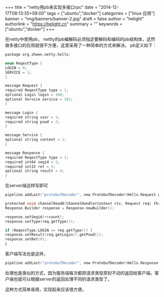 +++
title = "netty用pb来实现多接口rpc"
date = "2014-12-17T08:13:35+08:00"
tags = ["ubuntu","docker"]
categories = ["linux 应用"]
banner = "img/banners/banner-2.jpg"
draft = false
author = "helight"
authorlink = "https://helight.cn"
summary = ""
keywords = ["ubuntu","docker"]
+++

在netty中使用pb， nettty的pb编解码必须指定要解码和编码的pb结构体，这然做多接口的应用就很不方便，这里采用了一种简单的方式来解决。
pb定义如下：
<!--more-->
```c
package org.zhwen.netty.hello;

enum ReqestType {
LOGIN = 0;
SERVICE = 1;
}

message Request {
required ReqestType type = 1;
optional Login login = 100;
optional Service service = 101;
}

message Login {
required string user = 1;
required string pswd = 2;
}

message Service {
optional string content = 1;
}

message Response {
required ReqestType type = 1;
required int64 seqid = 2;
required int32 ret = 3;
optional string result = 4;
}
```
在server端这样写即可
```c
pipeline.addLast("protobufDecoder", new ProtobufDecoder(Hello.Request.getDefaultInstance()));

protected void channelRead0(ChannelHandlerContext ctx, Request req) throws Exception {
Response.Builder response = Response.newBuilder();

response.setSeqid(++count);
response.setType(req.getType());

if (ReqestType.LOGIN == req.getType()) {
response.setResult(req.getLogin().getPswd());
response.setRet(0);
｝
```
客户端写法也是这样，
```c
pipeline.addLast("protobufDecoder", new ProtobufDecoder(Hello.Response.getDefaultInstance()));
```
处理也是类似的方式，因为服务端每次都把请求类型原封不动的返回给客户端，客户端也就可以根据server的返回处理不同的请求类型了。

这种方式简单易用，实现起来应该很方便。